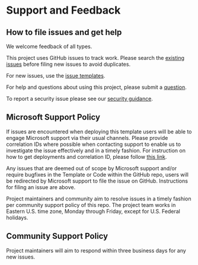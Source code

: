 # Support and Feedback

## How to file issues and get help  

We welcome feedback of all types.

This project uses GitHub issues to track work. Please search the [existing issues](./issues) before filing new issues to avoid duplicates.

For new issues, use the [issue templates](./issues/new/choose).

For help and questions about using this project, please submit a [question](./issues/new?assignees=&labels=question&template=question.md&title=).

To report a security issue please see our [security guidance](./SECURITY.md).

## Microsoft Support Policy  

If issues are encountered when deploying this template users will be able to engage Microsoft support via their usual channels. Please provide correlation IDs where possible when contacting support to enable us to investigate the issue effectively and in a timely fashion. For instruction on how to get deployments and correlation ID, please follow [this link](https://docs.microsoft.com/en-us/azure/azure-resource-manager/templates/deployment-history?tabs=azure-portal#get-deployments-and-correlation-id).

Any issues that are deemed out of scope by Microsoft support and/or require bugfixes in the Template or Code within the GitHub repo, users will be redirected by Microsoft support to file the issue on GitHub. Instructions for filing an issue are above.

Project maintainers and community aim to resolve issues in a timely fashion per community support policy of this repo. The project team works in Eastern U.S. time zone, Monday through Friday, except for U.S. Federal holidays.

## Community Support Policy

Project maintainers will aim to respond within three business days for any new issues.
